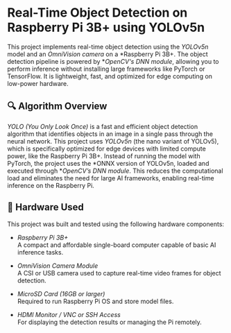 # Real-Time Object Detection on Raspberry Pi 3B+ using YOLOv5n

This project implements real-time object detection using the *YOLOv5n* model and an *OmniVision camera* on a *Raspberry Pi 3B+.
The object detection pipeline is powered by **OpenCV's DNN module*, allowing you to perform inference without installing large 
frameworks like PyTorch or TensorFlow. It is lightweight, fast, and optimized for edge computing on low-power hardware.

## 🔍 Algorithm Overview

*YOLO (You Only Look Once)* is a fast and efficient object detection algorithm that identifies objects in an image in a single
pass through the neural network. This project uses *YOLOv5n* (the nano variant of YOLOv5), which is specifically optimized for 
edge devices with limited compute power, like the Raspberry Pi 3B+.
Instead of running the model with PyTorch, the project uses the *ONNX version of YOLOv5n, loaded and executed through **OpenCV’s DNN module*.
This reduces the computational load and eliminates the need for large AI frameworks, enabling real-time inference on the Raspberry Pi.

## 📸 Hardware Used

This project was built and tested using the following hardware components:

- *Raspberry Pi 3B+*  
  A compact and affordable single-board computer capable of basic AI inference tasks.

- *OmniVision Camera Module*  
  A CSI or USB camera used to capture real-time video frames for object detection.

- *MicroSD Card (16GB or larger)*  
  Required to run Raspberry Pi OS and store model files.

- *HDMI Monitor / VNC or SSH Access*  
  For displaying the detection results or managing the Pi remotely.

  


  
